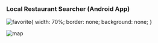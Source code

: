 ### Local Restaurant Searcher (Android App)

![favorite](https://github.com/ly16/Local-Restaurant-Searcher/blob/master/results/favorite.png){
  width: 70%;
  border: none;
  background: none;
}

![map](https://github.com/ly16/Local-Restaurant-Searcher/blob/master/results/googleMap.png)
